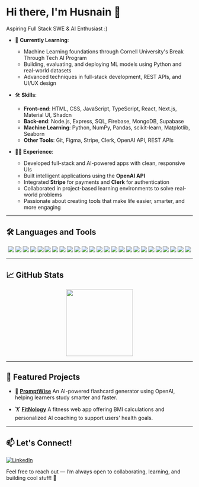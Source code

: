 # Hi there, I'm Husnain 👋


Aspiring Full Stack SWE & AI Enthusiast :)

* 🌱 **Currently Learning**:

  * Machine Learning foundations through Cornell University's Break Through Tech AI Program
  * Building, evaluating, and deploying ML models using Python and real-world datasets
  * Advanced techniques in full-stack development, REST APIs, and UI/UX design

* 🛠️ **Skills**:

  * **Front-end**: HTML, CSS, JavaScript, TypeScript, React, Next.js, Material UI, Shadcn
  * **Back-end**: Node.js, Express, SQL, Firebase, MongoDB, Supabase
  * **Machine Learning**: Python, NumPy, Pandas, scikit-learn, Matplotlib, Seaborn
  * **Other Tools**: Git, Figma, Stripe, Clerk, OpenAI API, REST APIs

* 👨‍💻 **Experience**:

  * Developed full-stack and AI-powered apps with clean, responsive UIs
  * Built intelligent applications using the **OpenAI API**
  * Integrated **Stripe** for payments and **Clerk** for authentication
  * Collaborated in project-based learning environments to solve real-world problems
  * Passionate about creating tools that make life easier, smarter, and more engaging

---

## 🛠 Languages and Tools

<div align="center">
  <img src="https://img.shields.io/badge/React-61DAFB?style=for-the-badge&logo=react&logoColor=black" />
  <img src="https://img.shields.io/badge/HTML5-E34F26?style=for-the-badge&logo=html5&logoColor=white" />
  <img src="https://img.shields.io/badge/CSS3-1572B6?style=for-the-badge&logo=css3&logoColor=white" />
  <img src="https://img.shields.io/badge/JavaScript-F7DF1E?style=for-the-badge&logo=javascript&logoColor=black" />
  <img src="https://img.shields.io/badge/TypeScript-3178C6?style=for-the-badge&logo=typescript&logoColor=white" />
  <img src="https://img.shields.io/badge/MySQL-4479A1?style=for-the-badge&logo=mysql&logoColor=white" />
  <img src="https://img.shields.io/badge/MongoDB-47A248?style=for-the-badge&logo=mongodb&logoColor=white" />
  <img src="https://img.shields.io/badge/Express.js-000000?style=for-the-badge&logo=express&logoColor=white" />
  <img src="https://img.shields.io/badge/Node.js-339933?style=for-the-badge&logo=nodedotjs&logoColor=white" />
  <img src="https://img.shields.io/badge/Redux-764ABC?style=for-the-badge&logo=redux&logoColor=white" />
  <img src="https://img.shields.io/badge/Tailwind%20CSS-06B6D4?style=for-the-badge&logo=tailwindcss&logoColor=white" />
  <img src="https://img.shields.io/badge/Material--UI-0081CB?style=for-the-badge&logo=mui&logoColor=white" />
  <img src="https://img.shields.io/badge/Chart.js-FF6384?style=for-the-badge&logo=chartdotjs&logoColor=white" />
  <img src="https://img.shields.io/badge/D3.js-F9A03C?style=for-the-badge&logo=d3dotjs&logoColor=black" />
  <img src="https://img.shields.io/badge/Python-3776AB?style=for-the-badge&logo=python&logoColor=white" />
  <img src="https://img.shields.io/badge/scikit--learn-F7931E?style=for-the-badge&logo=scikit-learn&logoColor=white" />
  <img src="https://img.shields.io/badge/Numpy-013243?style=for-the-badge&logo=numpy&logoColor=white" />
  <img src="https://img.shields.io/badge/Pandas-150458?style=for-the-badge&logo=pandas&logoColor=white" />
  <img src="https://img.shields.io/badge/Matplotlib-11557C?style=for-the-badge&logo=matplotlib&logoColor=white" />
  <img src="https://img.shields.io/badge/Seaborn-76B900?style=for-the-badge&logo=seaborn&logoColor=white" />
  <img src="https://img.shields.io/badge/Figma-F24E1E?style=for-the-badge&logo=figma&logoColor=white" />
  <img src="https://img.shields.io/badge/Linux-FCC624?style=for-the-badge&logo=linux&logoColor=black" />
  <img src="https://img.shields.io/badge/Git-F05032?style=for-the-badge&logo=git&logoColor=white" />
  <img src="https://img.shields.io/badge/Java-007396?style=for-the-badge&logo=java&logoColor=white" />
  <img src="https://img.shields.io/badge/PostgreSQL-4169E1?style=for-the-badge&logo=postgresql&logoColor=white" />
</div>

---

## 📈 GitHub Stats

<div align="center">
  <img height="180em" src="https://github-readme-stats.vercel.app/api/top-langs/?username=huscse&layout=compact&theme=radical" />
</div>

---

## 🌟 Featured Projects

* 🚀 **[PromptWise](https://promptwise-first.vercel.app)**
  An AI-powered flashcard generator using OpenAI, helping learners study smarter and faster.

* 🏋️ **[FitNology](https://fitnologyy.vercel.app)**
  A fitness web app offering BMI calculations and personalized AI coaching to support users' health goals.

---

## 📫 Let's Connect!

[![LinkedIn](https://img.shields.io/badge/-LinkedIn-blue?style=for-the-badge\&logo=linkedin\&logoColor=white)](https://www.linkedin.com/in/husnain-khaliq-5414b9277)

Feel free to reach out — I’m always open to collaborating, learning, and building cool stuff! 🚀

